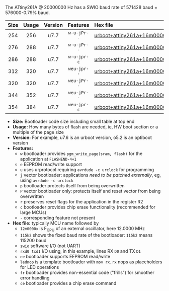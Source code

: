 The ATtiny261A @ 20000000 Hz has a SWIO baud rate of 571428 baud = 576000-0.79% baud.

|Size|Usage|Version|Features|Hex file|
|:-:|:-:|:-:|:-:|:--|
|254|256|u7.7|`w-u-jPr--`|[urboot+attiny261a+16m0000x++460k8_swio_rxb0_txb1_lednop.hex](https://raw.githubusercontent.com/stefanrueger/urboot.hex/main/mcus/attiny261a/external_oscillator/fcpu+16m0000_Hz/br++460k8_bps/urboot+attiny261a+16m0000x++460k8_swio_rxb0_txb1_lednop.hex)|
|276|288|u7.7|`w-u-jPr--`|[urboot+attiny261a+16m0000x++460k8_swio_rxb0_txb1_lednop_fr.hex](https://raw.githubusercontent.com/stefanrueger/urboot.hex/main/mcus/attiny261a/external_oscillator/fcpu+16m0000_Hz/br++460k8_bps/urboot+attiny261a+16m0000x++460k8_swio_rxb0_txb1_lednop_fr.hex)|
|286|288|u7.7|`w-u-jpr-c`|[urboot+attiny261a+16m0000x++460k8_swio_rxb0_txb1_lednop_fr_ce.hex](https://raw.githubusercontent.com/stefanrueger/urboot.hex/main/mcus/attiny261a/external_oscillator/fcpu+16m0000_Hz/br++460k8_bps/urboot+attiny261a+16m0000x++460k8_swio_rxb0_txb1_lednop_fr_ce.hex)|
|312|320|u7.7|`weu-jpr--`|[urboot+attiny261a+16m0000x++460k8_swio_rxb0_txb1_ee_lednop.hex](https://raw.githubusercontent.com/stefanrueger/urboot.hex/main/mcus/attiny261a/external_oscillator/fcpu+16m0000_Hz/br++460k8_bps/urboot+attiny261a+16m0000x++460k8_swio_rxb0_txb1_ee_lednop.hex)|
|320|320|u7.7|`weu-jPr--`|[urboot+attiny261a+16m0000x++460k8_swio_rxb0_txb1_ee.hex](https://raw.githubusercontent.com/stefanrueger/urboot.hex/main/mcus/attiny261a/external_oscillator/fcpu+16m0000_Hz/br++460k8_bps/urboot+attiny261a+16m0000x++460k8_swio_rxb0_txb1_ee.hex)|
|344|352|u7.7|`weu-jPr--`|[urboot+attiny261a+16m0000x++460k8_swio_rxb0_txb1_ee_lednop_fr.hex](https://raw.githubusercontent.com/stefanrueger/urboot.hex/main/mcus/attiny261a/external_oscillator/fcpu+16m0000_Hz/br++460k8_bps/urboot+attiny261a+16m0000x++460k8_swio_rxb0_txb1_ee_lednop_fr.hex)|
|354|384|u7.7|`weu-jpr-c`|[urboot+attiny261a+16m0000x++460k8_swio_rxb0_txb1_ee_lednop_fr_ce.hex](https://raw.githubusercontent.com/stefanrueger/urboot.hex/main/mcus/attiny261a/external_oscillator/fcpu+16m0000_Hz/br++460k8_bps/urboot+attiny261a+16m0000x++460k8_swio_rxb0_txb1_ee_lednop_fr_ce.hex)|

- **Size:** Bootloader code size including small table at top end
- **Usage:** How many bytes of flash are needed, ie, HW boot section or a multiple of the page size
- **Version:** For example, u7.6 is an urboot version, o5.2 is an optiboot version
- **Features:**
  + `w` bootloader provides `pgm_write_page(sram, flash)` for the application at `FLASHEND-4+1`
  + `e` EEPROM read/write support
  + `u` uses urprotocol requiring `avrdude -c urclock` for programming
  + `j` vector bootloader: applications *need to be patched externally*, eg, using `avrdude -c urclock`
  + `p` bootloader protects itself from being overwritten
  + `P` vector bootloader only: protects itself and reset vector from being overwritten
  + `r` preserves reset flags for the application in the register R2
  + `c` bootloader provides chip erase functionality (recommended for large MCUs)
  + `-` corresponding feature not present
- **Hex file:** typically MCU name followed by
  + `12m0000x` is F<sub>CPU</sub> of an external oscillator, here 12.0000 MHz
  + `115k2` shows the fixed baud rate of the bootloader: `115k2` means 115200 baud
  + `swio` software I/O (not UART)
  + `rxd0 txd1` I/O using, in this example, lines RX `D0` and TX `D1`
  + `ee` bootloader supports EEPROM read/write
  + `lednop` is a template bootloader with `mov rx,rx` nops as placeholders for LED operations
  + `fr` bootloader provides non-essential code ("frills") for smoother error handling
  + `ce` bootloader provides a chip erase command

